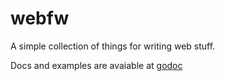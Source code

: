webfw
=====

A simple collection of things for writing web stuff.

Docs and examples are avaiable at [godoc](http://godoc.com/github.com/urandom/webfw)
